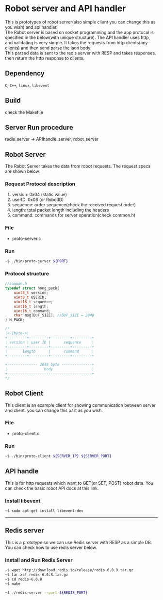 # Robot server and API handler
This is prototypes of robot server(also simple client you can change this as you wish) and api handler. <br> The Robot server is based on socket programming and the app protocol is specified in the below(with unique structure). The API handler uses http, and validating is very simple. It takes the requests from http clients(any clients) and then send parse the json body.<br> This parsed data is sent to the redis server with RESP and takes responses. then return the http response to clients.<br>
## Dependency
`C`, `C++`, `linux`, `libevent`

## Build

check the Makefile
## Server Run procedure
redis_server -> APIhandle_server, robot_server 

## Robot Server
The Robot Server takes the data from robot requests. The request specs are shown below. 
### Request Protocol description
1. version: 0x04 (static value)
2. userID: 0x08 (or RobotID)
3. sequence: order sequence(check the received request order)
4. length: total packet length including the headers
5. command: commands for server operation(check common.h)
### File
- proto-server.c
### Run
```bash
~$ ./bin/proto-server ${PORT}
```

### Protocol structure
```c
//common.h
typedef struct hong_pack{
    uint8_t version;
    uint8_t USERID;
    uint16_t sequence;
    uint16_t length;
    uint16_t command;
    char msg[BUF_SIZE]; //BUF_SIZE = 2048
} H_PACK;

/*
|<-1byte->|
+---------+---------+---------+---------+
| version | user ID |      sequence     |
+---------+---------+---------+---------+
|       length      |      command      |
+---------+---------+---------+---------+

+-------------- 2048 byte --------------+
|                 body                  |
+---------------------------------------+
*/
```

## Robot Client
This client is an example client for showing communication between server and client. you can change this part as you wish.
### File
- proto-client.c
### Run
```bash
~$ ./bin/proto-client ${SERVER_IP} ${SERVER_PORT}
```

## API handle
This is for http requests which want to GET(or SET, POST) robot data. You can check the basic robot API docs at this link.
### Install libevent
```bash
~$ sudo apt-get install libevent-dev
```

---
## Redis server
This is a prototype so we can use Redis server with RESP as a simple DB. You can check how to use redis server below.
### Install and Run Redis Server
```bash
~$ wget http://download.redis.io/release/redis-6.0.8.tar.gz
~$ tar xzf redis-6.0.8.tar.gz
~$ cd redis-6.0.8
~$ make

~$ ./redis-server --port ${REDIS_PORT}
```